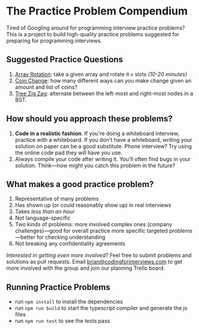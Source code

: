 # The Practice Problem Compendium

Tired of Googling around for programming interview practice problems? This is a project to build high-quality practice problems suggested for preparing for programming interviews.

## Suggested Practice Questions

1. [Array Rotation](array_rotate): take a given array and rotate it `n` slots *(10-20 minutes)*
2. [Coin Change](coin_change): how many different ways can you make change given an amount and list of coins?
3. [Tree Zig Zag](tree_zig_zag): alternate between the left-most and right-most nodes in a BST.

## How should you approach these problems?

1. **Code in a realistic fashion**. If you're doing a whiteboard interview, practice with a whiteboard. If you don't have a whiteboard, writing your solution on paper can be a good substitute. Phone interview? Try using the online code pad they will have you use.
2. Always compile your code after writing it. You'll often find bugs in your solution. Think—how might you catch this problem in the future?

## What makes a good practice problem?

1. Representative of many problems
2. Has shown up (or could reasonably show up) in real interviews
3. Takes *less than an hour*
4. Not language-specific
5. Two kinds of problems:
    more involved complex ones (company challenges)—good for overall practice
    more specific targeted problems—better for checking understanding
6. Not breaking any confidentiality agreements

*Interested in getting even more involved?* Feel free to submit problems and solutions as pull requests. Email brian@codingforinterviews.com to get more involved with the group and join our planning Trello board.


## Running Practice Problems
- run `npm install` to install the dependencies
- run `npm run build` to start the typescript compiler and generate the js files
- run `npm run test` to see the tests pass
